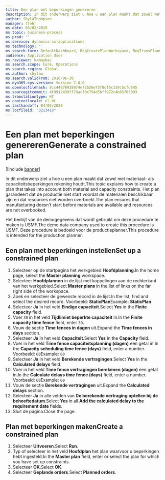 ```yaml
---
title: Een plan met beperkingen genereren
description: In dit onderwerp ziet u hoe u een plan maakt dat zowel met materiaal- als capaciteitsbeperkingen rekening houdt.
author: ShylaThompson
manager: tfehr
ms.date: 08/02/2019
ms.topic: business-process
ms.prod: ''
ms.service: dynamics-ax-applications
ms.technology: ''
ms.search.form: DefaultDashboard, ReqCreatePlanWorkspace, ReqTransPlanCard, ReqPlanSched
audience: Application User
ms.reviewer: kamaybac
ms.search.scope: Core, Operations
ms.search.region: Global
ms.author: shylaw
ms.search.validFrom: 2016-06-30
ms.dyn365.ops.version: Version 7.0.0
ms.openlocfilehash: 8cc44876938074e72526e75f0df5c119cbcfd845
ms.sourcegitcommit: 4f9912439ff78acf0c754d5bff972c4b85763093
ms.translationtype: HT
ms.contentlocale: nl-NL
ms.lasthandoff: 04/02/2020
ms.locfileid: "3213418"
---
```

# <a name="generate-a-constrained-plan"></a><span data-ttu-id="2e726-103">Een plan met beperkingen genereren</span><span class="sxs-lookup"><span data-stu-id="2e726-103">Generate a constrained plan</span></span>

[!include [banner](../../includes/banner.md)]

<span data-ttu-id="2e726-104">In dit onderwerp ziet u hoe u een plan maakt dat zowel met materiaal- als capaciteitsbeperkingen rekening houdt.</span><span class="sxs-lookup"><span data-stu-id="2e726-104">This topic explains how to create a plan that takes into account both material and capacity constraints.</span></span> <span data-ttu-id="2e726-105">Het plan garandeert dat de productie niet start voordat de materialen beschikbaar zijn en dat resources niet worden overboekt.</span><span class="sxs-lookup"><span data-stu-id="2e726-105">The plan ensures that manufacturing doesn't start before materials are available and resources are not overbooked.</span></span> 

<span data-ttu-id="2e726-106">Het bedrijf van de demogegevens dat wordt gebruikt om deze procedure te maken is USMF.</span><span class="sxs-lookup"><span data-stu-id="2e726-106">The demo data company used to create this procedure is USMF.</span></span> <span data-ttu-id="2e726-107">Deze procedure is bedoeld voor de productieplanner.</span><span class="sxs-lookup"><span data-stu-id="2e726-107">This procedure is intended for the production planner.</span></span>


## <a name="set-up-a-constrained-plan"></a><span data-ttu-id="2e726-108">Een plan met beperkingen instellen</span><span class="sxs-lookup"><span data-stu-id="2e726-108">Set up a constrained plan</span></span>
1. <span data-ttu-id="2e726-109">Selecteer op de startpagina het werkgebied **Hoofdplanning**.</span><span class="sxs-lookup"><span data-stu-id="2e726-109">In the home page, select the **Master planning** workspace.</span></span>
2. <span data-ttu-id="2e726-110">Selecteer **Hoofdplannen** in de lijst met koppelingen aan de rechterkant van het werkgebied.</span><span class="sxs-lookup"><span data-stu-id="2e726-110">Select **Master plans** in the list of links on the far right side of the workspace.</span></span>
3. <span data-ttu-id="2e726-111">Zoek en selecteer de gewenste record in de lijst.</span><span class="sxs-lookup"><span data-stu-id="2e726-111">In the list, find and select the desired record.</span></span> <span data-ttu-id="2e726-112">Voorbeeld: **StaticPlan**</span><span class="sxs-lookup"><span data-stu-id="2e726-112">Example: **StaticPlan**</span></span>  
4. <span data-ttu-id="2e726-113">Selecteer **Ja** in het veld **Eindige capaciteit**.</span><span class="sxs-lookup"><span data-stu-id="2e726-113">Select **Yes** in the **Finite capacity** field.</span></span>
5. <span data-ttu-id="2e726-114">Voer `30` in het veld **Tijdlimiet beperkte capaciteit** in.</span><span class="sxs-lookup"><span data-stu-id="2e726-114">In the **Finite capacity time fence** field, enter `30`.</span></span>
6. <span data-ttu-id="2e726-115">Vouw de sectie **Time fences in dagen** uit.</span><span class="sxs-lookup"><span data-stu-id="2e726-115">Expand the **Time fences in days** section.</span></span>
7. <span data-ttu-id="2e726-116">Selecteer **Ja** in het veld **Capaciteit**.</span><span class="sxs-lookup"><span data-stu-id="2e726-116">Select **Yes** in the **Capacity** field.</span></span>
8. <span data-ttu-id="2e726-117">Voer in het veld **Time fence capaciteitsplanning (dagen)** een getal in.</span><span class="sxs-lookup"><span data-stu-id="2e726-117">In the **Capacity scheduling time fence (days)** field, enter a number.</span></span> <span data-ttu-id="2e726-118">Voorbeeld: `60`</span><span class="sxs-lookup"><span data-stu-id="2e726-118">Example: `60`</span></span>  
9. <span data-ttu-id="2e726-119">Selecteer **Ja** in het veld **Berekende vertragingen**.</span><span class="sxs-lookup"><span data-stu-id="2e726-119">Select **Yes** in the **Calculated delays** field.</span></span>
10. <span data-ttu-id="2e726-120">Voer in het veld **Time fence vertragingen berekenen (dagen)** een getal in.</span><span class="sxs-lookup"><span data-stu-id="2e726-120">In the **Calculate delays time fence (days)** field, enter a number.</span></span> <span data-ttu-id="2e726-121">Voorbeeld: `60`</span><span class="sxs-lookup"><span data-stu-id="2e726-121">Example: `60`</span></span> 
11. <span data-ttu-id="2e726-122">Vouw de sectie **Berekende vertragingen** uit.</span><span class="sxs-lookup"><span data-stu-id="2e726-122">Expand the **Calculated delays** section.</span></span>
12. <span data-ttu-id="2e726-123">Selecteer **Ja** in alle velden van **De berekende vertraging optellen bij de behoeftedatum**.</span><span class="sxs-lookup"><span data-stu-id="2e726-123">Select **Yes** in all **Add the calculated delay to the requirement date** fields.</span></span>
13. <span data-ttu-id="2e726-124">Sluit de pagina.</span><span class="sxs-lookup"><span data-stu-id="2e726-124">Close the page.</span></span>

## <a name="create-a-constrained-plan"></a><span data-ttu-id="2e726-125">Plan met beperkingen maken</span><span class="sxs-lookup"><span data-stu-id="2e726-125">Create a constrained plan</span></span>
1. <span data-ttu-id="2e726-126">Selecteer **Uitvoeren**.</span><span class="sxs-lookup"><span data-stu-id="2e726-126">Select **Run**.</span></span>
2. <span data-ttu-id="2e726-127">Typ of selecteer in het veld **Hoofdplan** het plan waarvoor u beperkingen hebt ingesteld.</span><span class="sxs-lookup"><span data-stu-id="2e726-127">In the **Master plan** field, enter or select the plan for which you have set up constraints.</span></span>  
3. <span data-ttu-id="2e726-128">Selecteer **OK**.</span><span class="sxs-lookup"><span data-stu-id="2e726-128">Select **OK**.</span></span>
4. <span data-ttu-id="2e726-129">Selecteer **Geplande orders**.</span><span class="sxs-lookup"><span data-stu-id="2e726-129">Select **Planned orders**.</span></span>

